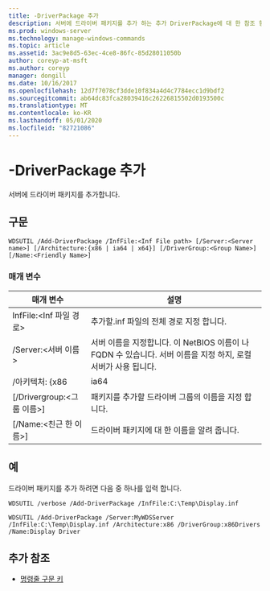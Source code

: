 ```yaml
---
title: -DriverPackage 추가
description: 서버에 드라이버 패키지를 추가 하는 추가 DriverPackage에 대 한 참조 항목입니다.
ms.prod: windows-server
ms.technology: manage-windows-commands
ms.topic: article
ms.assetid: 3ac9e8d5-63ec-4ce8-86fc-85d28011050b
author: coreyp-at-msft
ms.author: coreyp
manager: dongill
ms.date: 10/16/2017
ms.openlocfilehash: 12d7f7078cf3dde10f834a4d4c7784ecc1d9bdf2
ms.sourcegitcommit: ab64dc83fca28039416c26226815502d0193500c
ms.translationtype: MT
ms.contentlocale: ko-KR
ms.lasthandoff: 05/01/2020
ms.locfileid: "82721086"
---
```

# <a name="add-driverpackage"></a>-DriverPackage 추가

서버에 드라이버 패키지를 추가합니다.

## <a name="syntax"></a>구문

```
WDSUTIL /Add-DriverPackage /InfFile:<Inf File path> [/Server:<Server name>] [/Architecture:{x86 | ia64 | x64}] [/DriverGroup:<Group Name>] [/Name:<Friendly Name>]
```

### <a name="parameters"></a>매개 변수

|          매개 변수           |                                                              설명                                                              |
|------------------------------|---------------------------------------------------------------------------------------------------------------------------------------|
|   InfFile:\<Inf 파일 경로>   |                                           추가할.inf 파일의 전체 경로 지정 합니다.                                            |
|    /Server:\<서버 이름>    | 서버 이름을 지정합니다. 이 NetBIOS 이름이 나 FQDN 수 있습니다. 서버 이름을 지정 하지, 로컬 서버가 사용 됩니다. |
|      /아키텍처: {x86      |                                                                 ia64                                                                  |
| [/Drivergroup:\<그룹 이름>] |                             패키지를 추가할 드라이버 그룹의 이름을 지정 합니다.                              |
|   [/Name:\<친근 한 이름>]   |                                           드라이버 패키지에 대 한 이름을 알려 줍니다.                                            |

## <a name="examples"></a>예

드라이버 패키지를 추가 하려면 다음 중 하나를 입력 합니다.
```
WDSUTIL /verbose /Add-DriverPackage /InfFile:C:\Temp\Display.inf
```
```
WDSUTIL /Add-DriverPackage /Server:MyWDSServer /InfFile:C:\Temp\Display.inf /Architecture:x86 /DriverGroup:x86Drivers /Name:Display Driver
```

## <a name="additional-references"></a>추가 참조

- [명령줄 구문 키](command-line-syntax-key.md)

